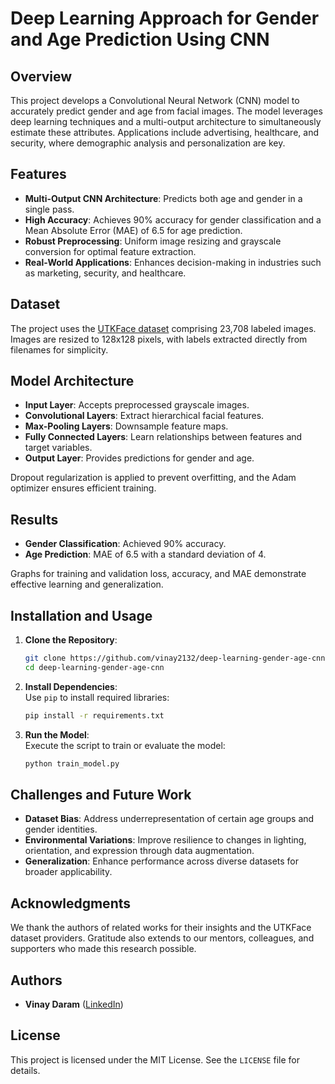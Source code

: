 

# Deep Learning Approach for Gender and Age Prediction Using CNN

## Overview  
This project develops a Convolutional Neural Network (CNN) model to accurately predict gender and age from facial images. The model leverages deep learning techniques and a multi-output architecture to simultaneously estimate these attributes. Applications include advertising, healthcare, and security, where demographic analysis and personalization are key.

## Features  
- **Multi-Output CNN Architecture**: Predicts both age and gender in a single pass.  
- **High Accuracy**: Achieves 90% accuracy for gender classification and a Mean Absolute Error (MAE) of 6.5 for age prediction.  
- **Robust Preprocessing**: Uniform image resizing and grayscale conversion for optimal feature extraction.  
- **Real-World Applications**: Enhances decision-making in industries such as marketing, security, and healthcare.  

## Dataset  
The project uses the [UTKFace dataset](https://www.kaggle.com/jangedoo/utkface-new) comprising 23,708 labeled images. Images are resized to 128x128 pixels, with labels extracted directly from filenames for simplicity.  

## Model Architecture  
- **Input Layer**: Accepts preprocessed grayscale images.  
- **Convolutional Layers**: Extract hierarchical facial features.  
- **Max-Pooling Layers**: Downsample feature maps.  
- **Fully Connected Layers**: Learn relationships between features and target variables.  
- **Output Layer**: Provides predictions for gender and age.  

Dropout regularization is applied to prevent overfitting, and the Adam optimizer ensures efficient training.

## Results  
- **Gender Classification**: Achieved 90% accuracy.  
- **Age Prediction**: MAE of 6.5 with a standard deviation of 4.  

Graphs for training and validation loss, accuracy, and MAE demonstrate effective learning and generalization.  

## Installation and Usage  
1. **Clone the Repository**:  
   ```bash
   git clone https://github.com/vinay2132/deep-learning-gender-age-cnn.git
   cd deep-learning-gender-age-cnn
   ```  
2. **Install Dependencies**:  
   Use `pip` to install required libraries:  
   ```bash
   pip install -r requirements.txt
   ```  
3. **Run the Model**:  
   Execute the script to train or evaluate the model:  
   ```bash
   python train_model.py
   ```  

## Challenges and Future Work  
- **Dataset Bias**: Address underrepresentation of certain age groups and gender identities.  
- **Environmental Variations**: Improve resilience to changes in lighting, orientation, and expression through data augmentation.  
- **Generalization**: Enhance performance across diverse datasets for broader applicability.

## Acknowledgments  
We thank the authors of related works for their insights and the UTKFace dataset providers. Gratitude also extends to our mentors, colleagues, and supporters who made this research possible.

## Authors  
- **Vinay Daram** ([LinkedIn](https://www.linkedin.com/in/daram-vinay)) 

## License  
This project is licensed under the MIT License. See the `LICENSE` file for details.
